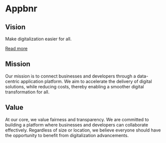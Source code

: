 # Appbnr

## Vision

Make digitalization easier for all.

[Read more](./make-digitalization-easier-for-all.md)

## Mission

Our mission is to connect businesses and developers through a data-centric application platform. We aim to accelerate the delivery of digital solutions, while reducing costs, thereby enabling a smoother digital transformation for all.


## Value

At our core, we value fairness and transparency. We are committed to building a platform where businesses and developers can collaborate effectively. Regardless of size or location, we believe everyone should have the opportunity to benefit from digitalization advancements.
